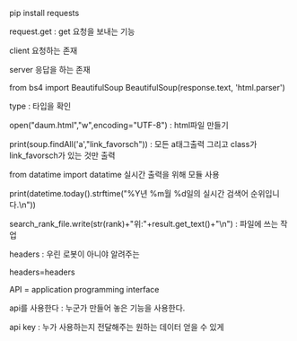 pip install requests

request.get : get 요청을 보내는 기능




client 요청하는 존재

server 응답을 하는 존재

from bs4 import BeautifulSoup
BeautifulSoup(response.text, 'html.parser')

type : 타입을 확인

open("daum.html","w",encoding="UTF-8") : html파일 만들기 

print(soup.findAll('a',"link_favorsch")) : 모든 a태그출력 그리고 class가 link_favorsch가 있는 것만 출력

from datatime import datatime 실시간 출력을 위해 모듈 사용

print(datetime.today().strftime("%Y년 %m월 %d일의 실시간 검색어 순위입니다.\n"))

search_rank_file.write(str(rank)+"위:"+result.get_text()+"\n") : 파일에 쓰는 작업

headers : 우린 로봇이 아니야 알려주는

headers=headers



API = application programming interface

api를 사용한다 :  누군가 만들어 놓은 기능을 사용한다.

api key : 누가 사용하는지 전달해주는 원하는 데이터 얻을 수 있게
